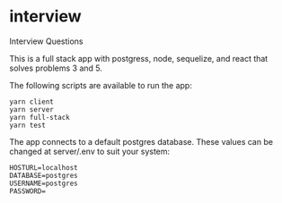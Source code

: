 # interview
Interview Questions

This is a full stack app with postgress, node, sequelize, and react that solves problems 3 and 5.

The following scripts are available to run the app:

```
yarn client
yarn server
yarn full-stack
yarn test
```

The app connects to a default postgres database.  These values can be changed at server/.env to suit your system:

```
HOSTURL=localhost
DATABASE=postgres
USERNAME=postgres
PASSWORD=
```
